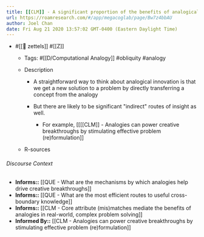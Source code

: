 ```yaml
---
title: [[CLM]] - A significant proportion of the benefits of analogical stimuli is oblique or indirect
url: https://roamresearch.com/#/app/megacoglab/page/Bw7z4bbAU
author: Joel Chan
date: Fri Aug 21 2020 13:57:02 GMT-0400 (Eastern Daylight Time)
---
```


- #[[🌲 zettels]] #[[Z]]

    - Tags: #[[D/Computational Analogy]] #obliquity #analogy

    - Description

        - A straightforward way to think about analogical innovation is that we get a new solution to a problem by directly transferring a concept from the analogy

        - But there are likely to be significant "indirect" routes of insight as well.

            - For example, [[[[CLM]] - Analogies can power creative breakthroughs by stimulating effective problem (re)formulation]]

    - R-sources

###### Discourse Context

- **Informs::** [[QUE - What are the mechanisms by which analogies help drive creative breakthroughs]]
- **Informs::** [[QUE - What are the most efficient routes to useful cross-boundary knowledge]]
- **Informs::** [[CLM - Core attribute (mis)matches mediate the benefits of analogies in real-world, complex problem solving]]
- **Informed By::** [[CLM - Analogies can power creative breakthroughs by stimulating effective problem (re)formulation]]
